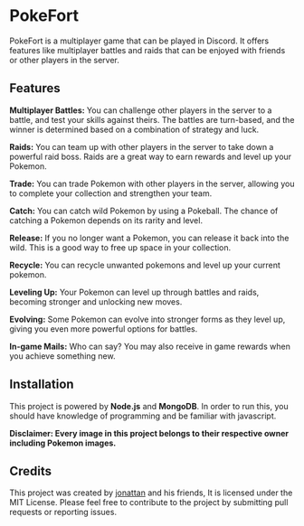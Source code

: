 # PokeFort
PokeFort is a multiplayer game that can be played in Discord. It offers features like multiplayer battles and raids that can be enjoyed with friends or other players in the server.

## Features
**Multiplayer Battles:** You can challenge other players in the server to a battle, and test your skills against theirs. The battles are turn-based, and the winner is determined based on a combination of strategy and luck.

**Raids:** You can team up with other players in the server to take down a powerful raid boss. Raids are a great way to earn rewards and level up your Pokemon.

**Trade:** You can trade Pokemon with other players in the server, allowing you to complete your collection and strengthen your team.

**Catch:** You can catch wild Pokemon by using a Pokeball. The chance of catching a Pokemon depends on its rarity and level.

**Release:** If you no longer want a Pokemon, you can release it back into the wild. This is a good way to free up space in your collection.

**Recycle:** You can recycle unwanted pokemons and level up your current pokemon.

**Leveling Up:** Your Pokemon can level up through battles and raids, becoming stronger and unlocking new moves.

**Evolving:** Some Pokemon can evolve into stronger forms as they level up, giving you even more powerful options for battles.

**In-game Mails:** Who can say? You may also receive in game rewards when you achieve something new.

## Installation
This project is powered by **Node.js** and **MongoDB**. In order to run this, you should have knowledge of programming and be familiar with javascript. 

**Disclaimer: Every image in this project belongs to their respective owner including Pokemon images.**

## Credits
This project was created by [jonattan](https://github.com/jonattan18) and his friends, It is licensed under the MIT License. Please feel free to contribute to the project by submitting pull requests or reporting issues.
